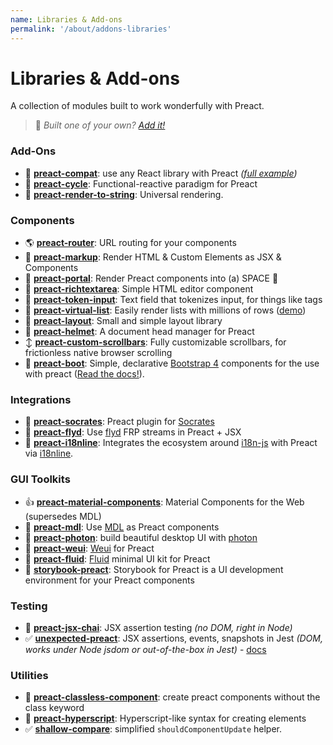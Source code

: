 ```yaml
---
name: Libraries & Add-ons
permalink: '/about/addons-libraries'
---
```


# Libraries & Add-ons


A collection of modules built to work wonderfully with Preact.

> :information_desk_person: _Built one of your own?
> [Add it!](https://github.com/developit/preact-www/blob/master/content/about/libraries-addons.md)_


### Add-Ons

- :raised_hands: [**preact-compat**](https://git.io/preact-compat): use any React library with Preact *([full example](http://git.io/preact-compat-example))*
- :repeat: [**preact-cycle**](https://git.io/preact-cycle): Functional-reactive paradigm for Preact
- :page_facing_up: [**preact-render-to-string**](https://git.io/preact-render-to-string): Universal rendering.


### Components

- :earth_americas: [**preact-router**](https://git.io/preact-router): URL routing for your components
- :bookmark_tabs: [**preact-markup**](https://git.io/preact-markup): Render HTML & Custom Elements as JSX & Components
- :satellite: [**preact-portal**](https://git.io/preact-portal): Render Preact components into (a) SPACE :milky_way:
- :pencil: [**preact-richtextarea**](https://git.io/preact-richtextarea): Simple HTML editor component
- :bookmark: [**preact-token-input**](https://github.com/developit/preact-token-input): Text field that tokenizes input, for things like tags
- :card_index: [**preact-virtual-list**](https://github.com/developit/preact-virtual-list): Easily render lists with millions of rows ([demo](https://jsfiddle.net/developit/qqan9pdo/))
- :triangular_ruler: [**preact-layout**](https://download.github.io/preact-layout/): Small and simple layout library
- :construction_worker: [**preact-helmet**](https://github.com/download/preact-helmet): A document head manager for Preact
- :arrow_up_down: [**preact-custom-scrollbars**](https://github.com/lucafalasco/preact-custom-scrollbars): Fully customizable scrollbars, for frictionless native browser scrolling
- :floppy_disk: [**preact-boot**](https://gitlab.com/cromefire_/preact-boot): Simple, declarative [Bootstrap 4](https://getbootstrap.com/) components for the use with preact ([Read the docs!](https://preactboot.rtfd.io)).


### Integrations

- :thought_balloon: [**preact-socrates**](https://github.com/matthewmueller/preact-socrates): Preact plugin for [Socrates](http://github.com/matthewmueller/socrates)
- :rowboat: [**preact-flyd**](https://github.com/xialvjun/preact-flyd): Use [flyd](https://github.com/paldepind/flyd) FRP streams in Preact + JSX
- :speech_balloon: [**preact-i18nline**](https://github.com/download/preact-i18nline): Integrates the ecosystem around [i18n-js](https://github.com/everydayhero/i18n-js) with Preact via [i18nline](https://github.com/download/i18nline).


### GUI Toolkits

- :thumbsup: [**preact-material-components**](https://github.com/prateekbh/preact-material-components): Material Components for the Web (supersedes MDL)
- :white_square_button: [**preact-mdl**](https://git.io/preact-mdl): Use [MDL](https://getmdl.io) as Preact components
- :rocket: [**preact-photon**](https://git.io/preact-photon): build beautiful desktop UI with [photon](http://photonkit.com)
- :penguin: [**preact-weui**](https://github.com/afeiship/preact-weui): [Weui](https://github.com/afeiship/preact-weui) for Preact
- 💅 [**preact-fluid**](https://github.com/ajainvivek/preact-fluid): [Fluid](https://github.com/ajainvivek/preact-fluid) minimal UI kit for Preact
- :book: [**storybook-preact**](https://github.com/storybooks/storybook/tree/next/app/preact): Storybook for Preact is a UI development environment for your Preact components

### Testing

- :microscope: [**preact-jsx-chai**](https://git.io/preact-jsx-chai): JSX assertion testing _(no DOM, right in Node)_
- :white_check_mark: [**unexpected-preact**](https://github.com/bruderstein/unexpected-preact): JSX assertions, events, snapshots in Jest _(DOM, works under Node jsdom or out-of-the-box in Jest)_ - [docs](https://bruderstein.github.io/unexpected-preact/)


### Utilities

- :tophat: [**preact-classless-component**](https://github.com/ld0rman/preact-classless-component): create preact components without the class keyword
- :hammer: [**preact-hyperscript**](https://github.com/queckezz/preact-hyperscript): Hyperscript-like syntax for creating elements
- :white_check_mark: [**shallow-compare**](https://github.com/tkh44/shallow-compare): simplified `shouldComponentUpdate` helper.
